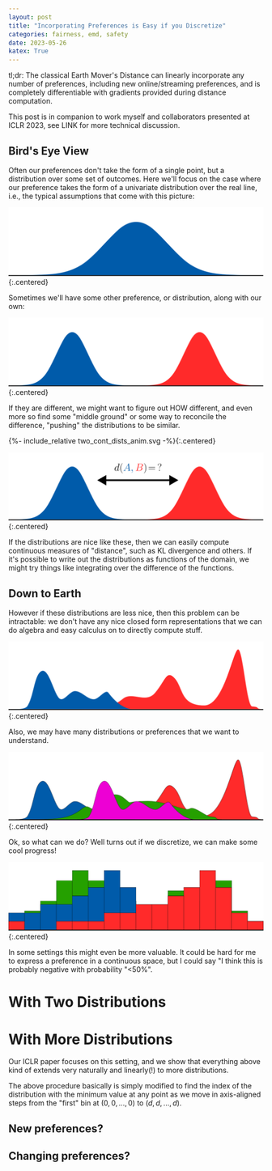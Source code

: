 ```yaml
---
layout: post
title: "Incorporating Preferences is Easy if you Discretize"
categories: fairness, emd, safety
date: 2023-05-26
katex: True
---
```

<style>
body {
  font: 'warnock-pro', "Palatino", "Palatino Linotype", "Palatino LT STD", "Book Antiqua", Georgia, serif;
}
</style>


tl;dr: The classical Earth Mover's Distance can linearly incorporate any number of preferences, including new online/streaming preferences, and is completely differentiable with gradients provided during distance computation.

This post is in companion to work myself and collaborators presented at ICLR 2023, see LINK for more technical discussion.

## Bird's Eye View

Often our preferences don't take the form of a single point, but a distribution over some set of outcomes. Here we'll focus on the case where our preference takes the form of a univariate distribution over the real line, i.e., the typical assumptions that come with this picture:

![A Single Continuous Normal Distribution](/assets/blogfigs/single_cont_dist.svg){:.centered}

Sometimes we'll have some other preference, or distribution, along with our own:

![Two Continuous Normal Distributions](/assets/blogfigs/two_cont_dist.svg){:.centered}

If they are different, we might want to figure out HOW different, and even more so find some "middle ground" or some way to reconcile the difference, "pushing" the distributions to be similar.

{%- include_relative two_cont_dists_anim.svg -%}{:.centered}

![What's the distance between two distributions?](/assets/blogfigs/two_cont_dist_div.svg){:.centered}

If the distributions are nice like these, then we can easily compute continuous measures of "distance", such as KL divergence and others.
If it's possible to write out the distributions as functions of the domain,
we might try things like integrating over the difference of the functions.


## Down to Earth

However if these distributions are less nice,
then this problem can be intractable: we don't have any nice closed form representations that we can do algebra and easy calculus on to directly compute stuff.

![Real distributions are whacky!](/assets/blogfigs/two_cont_dist_whacky.svg){:.centered}

Also, we may have many distributions or preferences that we want to understand.

![Ahhh what do we do?](/assets/blogfigs/many_cont_dist_whacky.svg){:.centered}

Ok, so what can we do? Well turns out if we discretize, we can make some cool progress!

![Discretized distributions to the rescue!](/assets/blogfigs/many_discrete_dists.svg){:.centered}

In some settings this might even be more valuable. 
It could be hard for me to express a preference in a continuous space,
but I could say "I think this is probably negative with probability "<50%".

# With Two Distributions




# With More Distributions

Our ICLR paper focuses on this setting, and we show that everything above kind of extends very naturally and linearly(!) to more distributions.

The above procedure basically is simply modified to find the index of the distribution with the minimum value at any point as we move in axis-aligned steps from the "first" bin at $(0,0,\ldots,0)$ to $(d,d,\ldots,d)$.


## New preferences?

## Changing preferences?